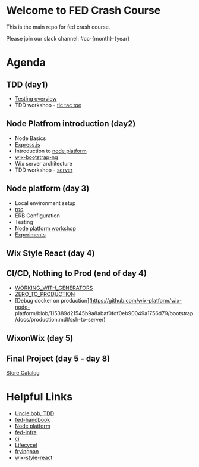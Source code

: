 # Welcome to FED Crash Course

This is the main repo for fed crash course.

Please join our slack channel: #cc-{month}-{year}

# Agenda

## TDD (day1)

- [Testing overview](https://slides.com/yanivefraim-3/testing-workshop-3#/)
- TDD workshop - [tic tac toe](https://github.com/wix-a/crash-march-2019-tdd)

## Node Platfrom introduction (day2)
- Node Basics
- [Express.js](https://expressjs.com/)
- Introduction to [node platform](https://github.com/wix-platform/wix-node-platform)
- [wix-bootstrap-ng](https://github.com/wix-platform/wix-node-platform/tree/master/bootstrap/wix-bootstrap-ng)
- Wix server architecture
- TDD workshop - [server](https://github.com/wix-a/crash-march-2019-tdd/tree/server-tdd)

## Node platform (day 3)
  - Local environment setup
  - [rpc](https://github.com/wix-platform/wix-node-platform/tree/master/rpc)
  - ERB Configuration
  - Testing
  - [Node platform workshop](https://github.com/wix-a/cc-rpc-workshop)
  - [Experiments](https://github.com/wix-private/fed-handbook/blob/master/EXPERIMENTS.md)

## Wix Style React (day 4)


## CI/CD, Nothing to Prod (end of day 4)
  - [WORKING_WITH_GENERATORS](https://github.com/wix-private/fed-handbook/blob/master/WORKING_WITH_GENERATORS.md)
  - [ZERO_TO_PRODUCTION](https://github.com/wix-private/fed-handbook/blob/master/ZERO_TO_PRODUCTION.md)
  - [Debug docker on production](https://github.com/wix-platform/wix-node-      platform/blob/115389d21545b9a8abaf0fdf0eb90049a1756d79/bootstrap/docs/production.md#ssh-to-server)

## WixonWix (day 5)

## Final Project (day 5 - day 8)
  
  [Store Catalog](https://github.com/wix-a/cc-final-project)


# Helpful Links

- [Uncle bob, TDD](https://www.youtube.com/watch?v=GvAzrC6-spQ)
- [fed-handbook](https://github.com/wix-private/fed-handbook)
- [Node platform](https://github.com/wix-platform/wix-node-platform)
- [fed-infra](https://github.com/wix-private/fed-infra)
- [ci](http://ci.dev.wix/)
- [Lifecycel](https://lifecycle.wix.com/cp/#)
- [fryingpan](http://fryingpan.wixpress.com/services)
- [wix-style-react](https://github.com/wix/wix-style-react)
